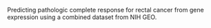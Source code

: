 Predicting pathologic complete response for rectal cancer from gene expression using a combined dataset from NIH GEO.
